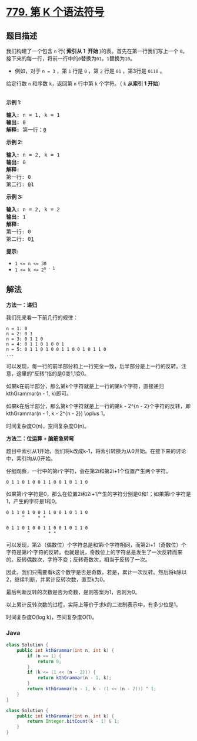 # [779. 第 K 个语法符号](https://leetcode.cn/problems/k-th-symbol-in-grammar)

## 题目描述

<p>我们构建了一个包含 <code>n</code> 行(&nbsp;<strong>索引从 1&nbsp; 开始&nbsp;</strong>)的表。首先在第一行我们写上一个 <code>0</code>。接下来的每一行，将前一行中的<code>0</code>替换为<code>01</code>，<code>1</code>替换为<code>10</code>。</p>

<ul>
	<li>例如，对于 <code>n = 3</code> ，第 <code>1</code> 行是 <code>0</code> ，第 <code>2</code> 行是 <code>01</code> ，第3行是 <code>0110</code> 。</li>
</ul>

<p>给定行数&nbsp;<code>n</code>&nbsp;和序数 <code>k</code>，返回第 <code>n</code> 行中第 <code>k</code>&nbsp;个字符。（&nbsp;<code>k</code>&nbsp;<strong>从索引 1 开始</strong>）</p>

<p><br />
<strong>示例 1:</strong></p>

<pre>
<strong>输入:</strong> n = 1, k = 1
<strong>输出:</strong> 0
<strong>解释: </strong>第一行：<u>0</u>
</pre>

<p><strong>示例 2:</strong></p>

<pre>
<strong>输入:</strong> n = 2, k = 1
<strong>输出:</strong> 0
<strong>解释:</strong> 
第一行: 0 
第二行: <u>0</u>1
</pre>

<p><strong>示例 3:</strong></p>

<pre>
<strong>输入:</strong> n = 2, k = 2
<strong>输出:</strong> 1
<strong>解释:</strong>
第一行: 0
第二行: 0<u>1</u>
</pre>

<p><strong>提示:</strong></p>

<ul>
	<li><code>1 &lt;= n &lt;= 30</code></li>
	<li><code>1 &lt;= k &lt;= 2<sup>n - 1</sup></code></li>
</ul>

## 解法

**方法一：递归**

我们先来看一下前几行的规律：

```
n = 1: 0
n = 2: 0 1
n = 3: 0 1 1 0
n = 4: 0 1 1 0 1 0 0 1
n = 5: 0 1 1 0 1 0 0 1 1 0 0 1 0 1 1 0
...
```

可以发现，每一行的前半部分和上一行完全一致，后半部分是上一行的反转。注意，这里的“反转”指的是0变1,1变0。

如果k在前半部分，那么第k个字符就是上一行的第k个字符，直接递归kthGrammar(n - 1, k)即可。

如果k在后半部分，那么第k个字符就是上一行的第k - 2^{n - 2}个字符的反转，即kthGrammar(n - 1, k - 2^{n - 2}) \oplus 1。

时间复杂度O(n)，空间复杂度O(n)。

**方法二：位运算 + 脑筋急转弯**

题目中索引从1开始，我们将k改成k-1，将索引转换为从0开始。在接下来的讨论中，索引均从0开始。

仔细观察，一行中的第i个字符，会在第2i和第2i+1个位置产生两个字符。

```
0 1 1 0 1 0 0 1 1 0 0 1 0 1 1 0
```

如果第i个字符是0，那么在位置2i和2i+1产生的字符分别是0和1；如果第i个字符是1，产生的字符是1和0。

```
0 1 1 0 1 0 0 1 1 0 0 1 0 1 1 0
      ^     * *
```

```
0 1 1 0 1 0 0 1 1 0 0 1 0 1 1 0
        ^       * *
```

可以发现，第2i（偶数位）个字符总是和第i个字符相同，而第2i+1（奇数位）个字符是第i个字符的反转。也就是说，奇数位上的字符总是发生了一次反转而来的。反转偶数次，字符不变；反转奇数次，相当于反转了一次。

因此，我们只需要看k这个数字是否是奇数，若是，累计一次反转。然后将k除以2，继续判断，并累计反转次数，直至k为0。

最后判断反转的次数是否为奇数，是则答案为1，否则为0。

以上累计反转次数的过程，实际上等价于求k的二进制表示中，有多少位是1。

时间复杂度O(log k)，空间复杂度O(1)。

### **Java**

```java
class Solution {
    public int kthGrammar(int n, int k) {
        if (n == 1) {
            return 0;
        }
        if (k <= (1 << (n - 2))) {
            return kthGrammar(n - 1, k);
        }
        return kthGrammar(n - 1, k - (1 << (n - 2))) ^ 1;
    }
}
```

```java
class Solution {
    public int kthGrammar(int n, int k) {
        return Integer.bitCount(k - 1) & 1;
    }
}
```
